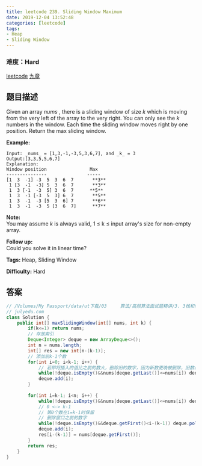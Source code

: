 ```yaml
---
title: leetcode 239. Sliding Window Maximum
date: 2019-12-04 13:52:48
categories: [leetcode]
tags:
- Heap
- Sliding Window
---
```

### 难度：Hard

<a href="https://leetcode.com/problems/sliding-window-maximum/">leetcode</a>
<a href="https://www.jiuzhang.com/solution/sliding-window-maximum/">九章</a>
## 题目描述
Given an array _nums_ , there is a sliding window of size _k_ which is moving
from the very left of the array to the very right. You can only see the _k_
numbers in the window. Each time the sliding window moves right by one
position. Return the max sliding window.

**Example:**
        
    Input: _nums_ = [1,3,-1,-3,5,3,6,7], and _k_ = 3
    Output:[3,3,5,5,6,7] 
    Explanation:
    Window position                Max
    ---------------               -----
    [1  3  -1] -3  5  3  6  7       **3**
     1 [3  -1  -3] 5  3  6  7       **3**
     1  3 [-1  -3  5] 3  6  7      **5**
     1  3  -1 [-3  5  3] 6  7       **5**
     1  3  -1  -3 [5  3  6] 7       **6**
     1  3  -1  -3  5 [3  6  7]      **7**
    

**Note:**  
You may assume _k_ is always valid, 1 ≤ k ≤ input array's size for non-empty
array.

**Follow up:**  
Could you solve it in linear time?


**Tags:** Heap, Sliding Window

**Difficulty:** Hard
## 答案
<!--more-->
```java
// /Volumes/My Passport/data/ut下载/03     算法/高频算法面试题精讲/3. 3栈和队列面试题精讲.mp4 例6
// julyedu.com
class Solution {
    public int[] maxSlidingWindow(int[] nums, int k) {
        if(k<=1) return nums;
        // 存放索引
        Deque<Integer> deque = new ArrayDeque<>();
        int n = nums.length;
        int[] res = new int[n-(k-1)];
        // 添加前k-1个数
        for(int i=0; i<k-1; i++) {
            // 若即将插入的值比之前的数大，删除旧的数字，因为新数更晚被删除，旧数永远不会被选中
            while(!deque.isEmpty()&&nums[deque.getLast()]<=nums[i]) deque.pollLast();
            deque.add(i);
        }
        
        for(int i=k-1; i<n; i++) {
            while(!deque.isEmpty()&&nums[deque.getLast()]<=nums[i]) deque.pollLast();
            // 0 <-> k-1
            // 第0个数在i=k-1时保留
            // 删除窗口之前的数字
            while(!deque.isEmpty()&&deque.getFirst()<i-(k-1)) deque.pollFirst();
            deque.add(i);
            res[i-(k-1)] = nums[deque.getFirst()];
        }
        return res;
    }
}
```